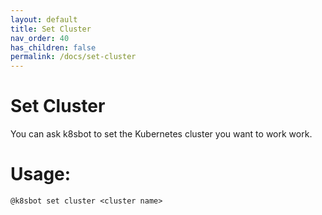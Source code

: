 ```yaml
---
layout: default
title: Set Cluster
nav_order: 40
has_children: false
permalink: /docs/set-cluster
---
```


# Set Cluster

You can ask k8sbot to set the Kubernetes cluster you want to work work.

# Usage:

```
@k8sbot set cluster <cluster name>
```
